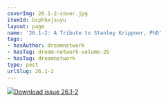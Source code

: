 ```yaml
---
coverImg: 26.1-2-cover.jpg
itemId: bcphbxjsuyu
layout: page
name: '26.1-2: A Tribute to Stanley Krippner, PhD'
tags:
- hasAuthor: dreamnetwork
- hasTag: dream-network-volume-26
- hasTag: dreamnetwork
type: post
urlSlug: 26.1-2
---
```

<img class="card-img" src="../images/26.1-2-rect.jpg"/><a href="../files/pdfs/Volume_26/26.1-26.2_krippner.pdf" download="">Download issue 26.1-2</a>
